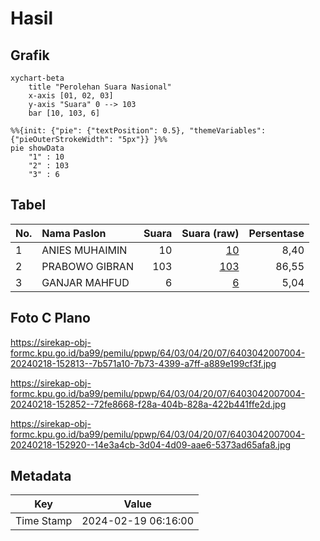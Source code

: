 # Hasil

## Grafik

```mermaid
xychart-beta
    title "Perolehan Suara Nasional"
    x-axis [01, 02, 03]
    y-axis "Suara" 0 --> 103
    bar [10, 103, 6]
```

```mermaid
%%{init: {"pie": {"textPosition": 0.5}, "themeVariables": {"pieOuterStrokeWidth": "5px"}} }%%
pie showData
    "1" : 10
    "2" : 103
    "3" : 6
```

## Tabel

| No. | Nama Paslon    | Suara | Suara (raw) | Persentase |
|:--- |:-------------- | -----:| -----------:| ----------:|
| 1   | ANIES MUHAIMIN | 10    | [10][p-1]   | 8,40       |
| 2   | PRABOWO GIBRAN | 103   | [103][p-2]  | 86,55      |
| 3   | GANJAR MAHFUD  | 6     | [6][p-3]    | 5,04       |


[p-1]: https://github.com/gigit-pemilu/pemilu-2024/blob/main/pilpres/hitung-suara/sub/64-kalimantan-timur/sub/03-berau/sub/04-segah/sub/2007-gunung-sari/sub/004-tps/sub/paslon-1.txt
[p-2]: https://github.com/gigit-pemilu/pemilu-2024/blob/main/pilpres/hitung-suara/sub/64-kalimantan-timur/sub/03-berau/sub/04-segah/sub/2007-gunung-sari/sub/004-tps/sub/paslon-2.txt
[p-3]: https://github.com/gigit-pemilu/pemilu-2024/blob/main/pilpres/hitung-suara/sub/64-kalimantan-timur/sub/03-berau/sub/04-segah/sub/2007-gunung-sari/sub/004-tps/sub/paslon-3.txt

## Foto C Plano

https://sirekap-obj-formc.kpu.go.id/ba99/pemilu/ppwp/64/03/04/20/07/6403042007004-20240218-152813--7b571a10-7b73-4399-a7ff-a889e199cf3f.jpg

https://sirekap-obj-formc.kpu.go.id/ba99/pemilu/ppwp/64/03/04/20/07/6403042007004-20240218-152852--72fe8668-f28a-404b-828a-422b441ffe2d.jpg

https://sirekap-obj-formc.kpu.go.id/ba99/pemilu/ppwp/64/03/04/20/07/6403042007004-20240218-152920--14e3a4cb-3d04-4d09-aae6-5373ad65afa8.jpg


## Metadata

| Key        | Value               |
| ---------- | ------------------- |
| Time Stamp | 2024-02-19 06:16:00 |



